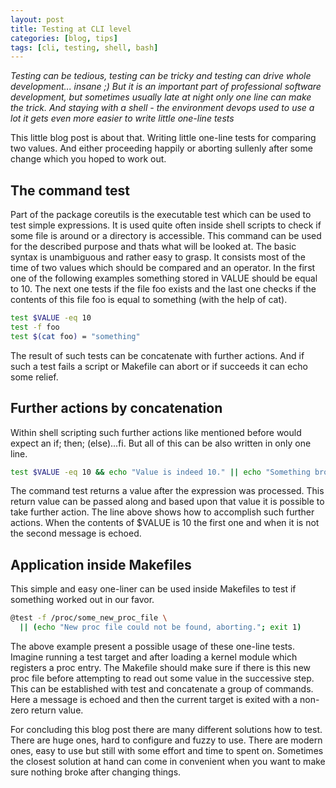 ```yaml
---
layout: post
title: Testing at CLI level
categories: [blog, tips]
tags: [cli, testing, shell, bash]
---
```


*Testing can be tedious, testing can be tricky and testing can drive whole development... insane ;)
But it is an important part of professional software development, but sometimes usually late at night only one line can make the trick.
And staying with a shell - the environment devops used to use a lot it gets even more easier to write little one-line tests*

This little blog post is about that. Writing little one-line tests for comparing two values. And either proceeding happily or aborting
sullenly after some change which you hoped to work out.

## The command test

Part of the package coreutils is the executable test which can be used to test simple expressions. It is used quite often inside shell scripts to
check if some file is around or a directory is accessible. This command can be used for the described purpose and thats what will be looked at.
The basic syntax is unambiguous and rather easy to grasp. It consists most of the time of two values which should be compared and an operator.
In the first one of the following examples something stored in VALUE should be equal to 10. The next one tests if the file foo exists and the last
one checks if the contents of this file foo is equal to something (with the help of cat).

```sh
test $VALUE -eq 10
test -f foo
test $(cat foo) = "something"
```

The result of such tests can be concatenate with further actions. And if such a test fails a script or Makefile can abort or if succeeds it can
echo some relief.

## Further actions by concatenation

Within shell scripting such further actions like mentioned before would expect an if; then; (else)...fi. But all of this can be also written
in only one line.

```sh
test $VALUE -eq 10 && echo "Value is indeed 10." || echo "Something broke!"
```

The command test returns a value after the expression was processed. This return value can be passed along and based upon that value
it is possible to take further action. The line above shows how to accomplish such further actions. When the contents of $VALUE is 10
the first one and when it is not the second message is echoed.

## Application inside Makefiles

This simple and easy one-liner can be used inside Makefiles to test if something worked out in our favor.

```sh
@test -f /proc/some_new_proc_file \
  || (echo "New proc file could not be found, aborting."; exit 1)
```

The above example present a possible usage of these one-line tests. Imagine running a test target and after loading a kernel module which
registers a proc entry. The Makefile should make sure if there is this new proc file before attempting to read out some value in the
successive step. This can be established with test and concatenate a group of commands. Here a message is echoed and then the current
target is exited with a non-zero return value.

For concluding this blog post there are many different solutions how to test. There are huge ones, hard to configure and fuzzy to use.
There are modern ones, easy to use but still with some effort and time to spent on. Sometimes the closest solution at hand can come in
convenient when you want to make sure nothing broke after changing things.
